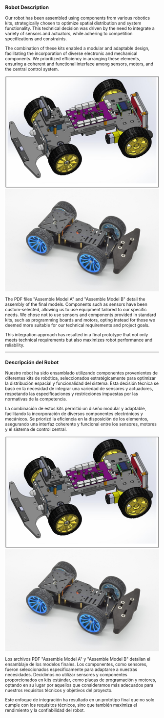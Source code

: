 ### Robot Description

Our robot has been assembled using components from various robotics kits, strategically chosen to optimize spatial distribution and system functionality. This technical decision was driven by the need to integrate a variety of sensors and actuators, while adhering to competition specifications and constraints.

The combination of these kits enabled a modular and adaptable design, facilitating the incorporation of diverse electronic and mechanical components. We prioritized efficiency in arranging these elements, ensuring a coherent and functional interface among sensors, motors, and the central control system.

![Model A](https://github.com/Fredrinn/WRO-ByteBot/blob/main/Documentation/Robot-assembly/Model%20A.png) ![Model B](https://github.com/Fredrinn/WRO-ByteBot/blob/main/Documentation/Robot-assembly/Model%20B.jpg)

The PDF files "Assemble Model A" and "Assemble Model B" detail the assembly of the final models. Components such as sensors have been custom-selected, allowing us to use equipment tailored to our specific needs. We chose not to use sensors and components provided in standard kits, such as programming boards and motors, opting instead for those we deemed more suitable for our technical requirements and project goals.

This integration approach has resulted in a final prototype that not only meets technical requirements but also maximizes robot performance and reliability.

---

### Descripción del Robot

Nuestro robot ha sido ensamblado utilizando componentes provenientes de diferentes kits de robótica, seleccionados estratégicamente para optimizar la distribución espacial y funcionalidad del sistema. Esta decisión técnica se basó en la necesidad de integrar una variedad de sensores y actuadores, respetando las especificaciones y restricciones impuestas por las normativas de la competencia.

La combinación de estos kits permitió un diseño modular y adaptable, facilitando la incorporación de diversos componentes electrónicos y mecánicos. Se priorizó la eficiencia en la disposición de los elementos, asegurando una interfaz coherente y funcional entre los sensores, motores y el sistema de control central.

![Model A](https://github.com/Fredrinn/WRO-ByteBot/blob/main/Documentation/Robot-assembly/Model%20A.png) ![Model B](https://github.com/Fredrinn/WRO-ByteBot/blob/main/Documentation/Robot-assembly/Model%20B.jpg)

Los archivos PDF "Assemble Model A" y "Assemble Model B" detallan el ensamblaje de los modelos finales. Los componentes, como sensores, fueron seleccionados específicamente para adaptarse a nuestras necesidades. Decidimos no utilizar sensores y componentes proporcionados en kits estándar, como placas de programación y motores, optando en su lugar por aquellos que consideramos más adecuados para nuestros requisitos técnicos y objetivos del proyecto.

Este enfoque de integración ha resultado en un prototipo final que no solo cumple con los requisitos técnicos, sino que también maximiza el rendimiento y la confiabilidad del robot.
